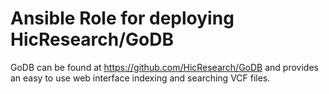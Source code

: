 # Ansible Role for deploying HicResearch/GoDB

GoDB can be found at https://github.com/HicResearch/GoDB and provides
an easy to use web interface indexing and searching VCF files.

